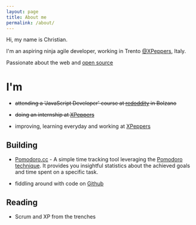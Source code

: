 ```yaml
---
layout: page
title: About me
permalink: /about/
---
```


Hi, my name is Christian.

I'm an aspiring ninja agile developer, working in Trento [@XPeppers](http://xpeppers.com/), Italy.

Passionate about the web and [open source](https://github.com/christian-fei)


# I'm

- <del>attending a 'JavaScript Developer' course at <a href="http://www.redoddity.it/courses/fse-javascript-developer/" class="imp" target="_blank">redoddity</a> in Bolzano</del>

- <del>doing an internship at <a href="http://xpeppers.com">XPeppers</a></del>

- improving, learning everyday and working at [XPeppers](http://xpeppers.com)



## Building

- [Pomodoro.cc](https://pomodoro.cc) - A simple time tracking tool leveraging the [Pomodoro technique](http://pomodorotechnique.com/). It provides you insightful statistics about the achieved goals and time spent on a specific task.

- fiddling around with code on [Github](https://github.com/christian-fei)


## Reading

- Scrum and XP from the trenches

